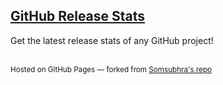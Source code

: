## [GitHub Release Stats](https://tooomm.github.io/github-release-stats/)
Get the latest release stats of any GitHub project!

<br>
<sup>Hosted on GitHub Pages &mdash; forked from <a href="https://github.com/Somsubhra/github-release-stats">Somsubhra's repo</a><sub>
